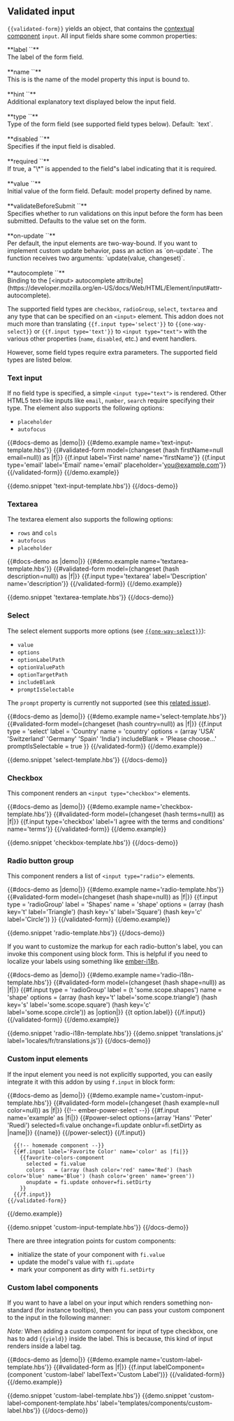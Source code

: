 ## Validated input

`{{validated-form}}` yields an object, that contains the [contextual
component](http://emberjs.com/blog/2016/01/15/ember-2-3-released.html#toc_contextual-components)
`input`. All input fields share some common properties:

<div class="rounded border bg-grey-lightest my-8 p-4">
**label `<String>`**
<br>
The label of the form field.
<br>
<br>
**name `<String>`**
<br>
This is is the name of the model property this input is bound to.
<br>
<br>
**hint `<String>`**
<br>
Additional explanatory text displayed below the input field.
<br>
<br>
**type `<String>`**
<br>
Type of the form field (see supported field types below). Default: `text`.
<br>
<br>
**disabled `<Boolean>`**
<br>
Specifies if the input field is disabled.
<br>
<br>
**required `<Boolean>`**
<br>
If true, a "\*" is appended to the field"s label indicating that it is
required.
<br>
<br>
**value `<String>`**
<br>
Initial value of the form field. Default: model property defined by name.
<br>
<br>
**validateBeforeSubmit `<Boolean>`**
<br>
Specifies whether to run validations on this input before the form has been
submitted. Defaults to the value set on the form.
<br>
<br>
**on-update `<Action>`**
<br>
Per default, the input elements are two-way-bound. If you want to implement
custom update behavior, pass an action as `on-update`. The function receives
two arguments: `update(value, changeset)`.
<br>
<br>
**autocomplete `<String>`**
<br>
Binding to the [&lt;input&gt; autocomplete
attribute](https://developer.mozilla.org/en-US/docs/Web/HTML/Element/input#attr-autocomplete).
</div>

The supported field types are `checkbox`, `radioGroup`, `select`, `textarea`
and any type that can be specified on an `<input>` element. This addon does
not much more than translating `{{f.input type='select'}}` to
`{{one-way-select}}` or `{{f.input type='text'}}` to `<input type="text">`
with the various other properties (`name`, `disabled`, etc.) and event
handlers.

However, some field types require extra parameters. The supported field types
are listed below.

### Text input

If no field type is specified, a simple `<input type="text">` is rendered.
Other HTML5 text-like inputs like `email`, `number`, `search` require
specifying their type. The element also supports the following options:

* `placeholder`
* `autofocus`

<!-- prettier-ignore-start -->
{{#docs-demo as |demo|}}
  {{#demo.example name='text-input-template.hbs'}}
    {{#validated-form model=(changeset (hash firstName=null email=null)) as |f|}}
      {{f.input label='First name' name='firstName'}}
      {{f.input type='email' label='Email' name='email' placeholder='you@example.com'}}
    {{/validated-form}}
  {{/demo.example}}

  {{demo.snippet 'text-input-template.hbs'}}
{{/docs-demo}}
<!-- prettier-ignore-end -->

### Textarea

The textarea element also supports the following options:

* `rows` and `cols`
* `autofocus`
* `placeholder`

<!-- prettier-ignore-start -->
{{#docs-demo as |demo|}}
  {{#demo.example name='textarea-template.hbs'}}
    {{#validated-form model=(changeset (hash description=null)) as |f|}}
      {{f.input type='textarea' label='Description' name='description'}}
    {{/validated-form}}
  {{/demo.example}}

  {{demo.snippet 'textarea-template.hbs'}}
{{/docs-demo}}
<!-- prettier-ignore-end -->

### Select

The select element supports more options (see [`{{one-way-select}}`](https://github.com/DockYard/ember-one-way-select)):

* `value`
* `options`
* `optionLabelPath`
* `optionValuePath`
* `optionTargetPath`
* `includeBlank`
* `promptIsSelectable`

The `prompt` property is currently not supported (see this [related
issue](https://github.com/DockYard/ember-one-way-controls/issues/152)).

<!-- prettier-ignore-start -->
{{#docs-demo as |demo|}}
  {{#demo.example name='select-template.hbs'}}
    {{#validated-form model=(changeset (hash country=null)) as |f|}}
      {{f.input
        type               = 'select'
        label              = 'Country'
        name               = 'country'
        options            = (array 'USA' 'Switzerland' 'Germany' 'Spain' 'India')
        includeBlank       = 'Please choose...'
        promptIsSelectable = true
      }}
    {{/validated-form}}
  {{/demo.example}}

  {{demo.snippet 'select-template.hbs'}}
{{/docs-demo}}
<!-- prettier-ignore-end -->

### Checkbox

This component renders an `<input type="checkbox">` elements.

<!-- prettier-ignore-start -->
{{#docs-demo as |demo|}}
  {{#demo.example name='checkbox-template.hbs'}}
    {{#validated-form model=(changeset (hash terms=null)) as |f|}}
      {{f.input type='checkbox' label='I agree with the terms and conditions' name='terms'}}
    {{/validated-form}}
  {{/demo.example}}

  {{demo.snippet 'checkbox-template.hbs'}}
{{/docs-demo}}
<!-- prettier-ignore-end -->

### Radio button group

This component renders a list of `<input type="radio">` elements.

<!-- prettier-ignore-start -->
{{#docs-demo as |demo|}}
  {{#demo.example name='radio-template.hbs'}}
    {{#validated-form model=(changeset (hash shape=null)) as |f|}}
      {{f.input
        type    = 'radioGroup'
        label   = 'Shapes'
        name    = 'shape'
        options = (array (hash key='t' label='Triangle') (hash key='s' label='Square') (hash key='c' label='Circle'))
      }}
    {{/validated-form}}
  {{/demo.example}}

  {{demo.snippet 'radio-template.hbs'}}
{{/docs-demo}}
<!-- prettier-ignore-end -->

If you want to customize the markup for each radio-button's label, you can
invoke this component using block form. This is helpful if you need to
localize your labels using something like
[ember-i18n](https://github.com/jamesarosen/ember-i18n).

<!-- prettier-ignore-start -->
{{#docs-demo as |demo|}}
  {{#demo.example name='radio-i18n-template.hbs'}}
    {{#validated-form model=(changeset (hash shape=null)) as |f|}}
      {{#f.input
        type    = 'radioGroup'
        label   = (t 'some.scope.shapes')
        name    = 'shape'
        options = (array (hash key='t' label='some.scope.triangle') (hash key='s' label='some.scope.square') (hash key='c' label='some.scope.circle'))
      as |option|}}
        {{t option.label}}
      {{/f.input}}
    {{/validated-form}}
  {{/demo.example}}

  {{demo.snippet 'radio-i18n-template.hbs'}}
  {{demo.snippet 'translations.js' label='locales/fr/translations.js'}}
{{/docs-demo}}
<!-- prettier-ignore-end -->

### Custom input elements

If the input element you need is not explicitly supported, you can easily
integrate it with this addon by using `f.input` in block form:

<!-- prettier-ignore-start -->
{{#docs-demo as |demo|}}
  {{#demo.example name='custom-input-template.hbs'}}
    {{#validated-form model=(changeset (hash example=null color=null)) as |f|}}
      {{!-- ember-power-select --}}
      {{#f.input name='example' as |fi|}}
        {{#power-select options=(array 'Hans' 'Peter' 'Ruedi') selected=fi.value onchange=fi.update onblur=fi.setDirty as |name|}}
          {{name}}
        {{/power-select}}
      {{/f.input}}

      {{!-- homemade component --}}
      {{#f.input label='Favorite Color' name='color' as |fi|}}
        {{favorite-colors-component
          selected = fi.value
          colors   = (array (hash color='red' name='Red') (hash color='blue' name='Blue') (hash color='green' name='green'))
          onupdate = fi.update onhover=fi.setDirty
        }}
      {{/f.input}}
    {{/validated-form}}
  {{/demo.example}}

  {{demo.snippet 'custom-input-template.hbs'}}
{{/docs-demo}}
<!-- prettier-ignore-end -->

There are three integration points for custom components:

* initialize the state of your component with `fi.value`
* update the model's value with `fi.update`
* mark your component as dirty with `fi.setDirty`

### Custom label components

If you want to have a label on your input which renders something
non-standard (for instance tooltips), then you can pass your custom component
to the input in the following manner:

_Note:_ When adding a custom component for input of type checkbox, one has to
add `{{yield}}` inside the label. This is because, this kind of input renders
inside a label tag.

<!-- prettier-ignore-start -->
{{#docs-demo as |demo|}}
  {{#demo.example name='custom-label-template.hbs'}}
    {{#validated-form as |f|}}
      {{f.input labelComponent=(component 'custom-label' labelText='Custom Label')}}
    {{/validated-form}}
  {{/demo.example}}

  {{demo.snippet 'custom-label-template.hbs'}}
  {{demo.snippet 'custom-label-component-template.hbs' label='templates/components/custom-label.hbs'}}
{{/docs-demo}}
<!-- prettier-ignore-end -->

